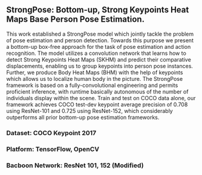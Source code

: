 ## StrongPose: Bottom-up, Strong Keypoints Heat Maps Base Person Pose Estimation.
This work established a StrongPose model which jointly tackle the problem of pose estimation and person detection. Towards this purpose we present a bottom-up box-free approach for the task of pose estimation and action recognition. The model utilizes a convolution network that learns how to detect Strong Keypoints Heat Maps (SKHM) and predict their comparative displacements, enabling us to group keypoints into person pose instances. Further, we produce Body Heat Maps (BHM) with the help of keypoints which allows us to localize human body in the picture. The StrongPose framework is based on a fully-convolutional engineering and permits proficient inference, with runtime basically autonomous of the number of individuals display within the scene. Train and test on COCO data alone, our framework achieves COCO test-dev keypoint average precision of 0.708 using ResNet-101 and 0.725 using ResNet-152, which considerably outperforms all prior bottom-up pose estimation frameworks.

### Dataset: COCO Keypoint 2017
### Platform: TensorFlow, OpenCV
### Bacboon Network: ResNet 101, 152 (Modified)
